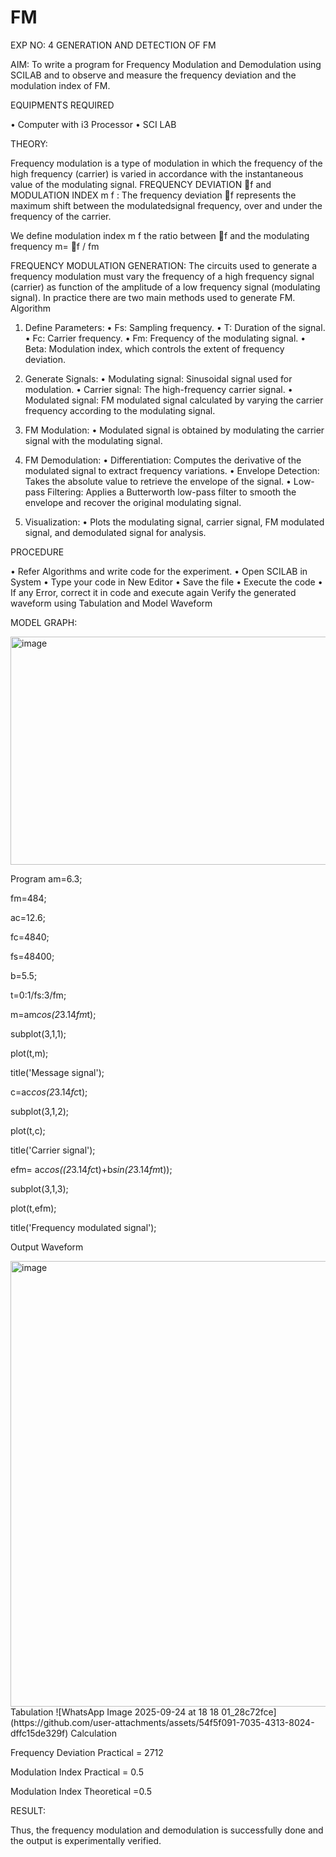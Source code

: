 # FM

EXP NO: 4	GENERATION AND DETECTION OF FM


AIM:
To write a program for Frequency Modulation and Demodulation using SCILAB and to observe and measure the frequency deviation and the modulation index of FM.


EQUIPMENTS REQUIRED

•	Computer with i3 Processor
•	SCI LAB

THEORY:

Frequency modulation is a type of modulation in which the frequency of the high frequency (carrier) is varied in accordance with the instantaneous value of the modulating signal.
FREQUENCY DEVIATION f and MODULATION INDEX m f :
The frequency deviation f represents the maximum shift between the  modulatedsignal
frequency, over and under the frequency of the carrier.

We define modulation index m f the ratio between f and the modulating frequency
m= f / fm


FREQUENCY MODULATION GENERATION:
The circuits used to generate a frequency modulation must vary the frequency of a high frequency signal (carrier) as function of the amplitude of a low frequency signal (modulating signal). In practice there are two main methods used to generate FM.
Algorithm
1.	Define Parameters:
•	Fs: Sampling frequency.
•	T: Duration of the signal.
•	Fc: Carrier frequency.
•	Fm: Frequency of the modulating signal.
•	Beta: Modulation index, which controls the extent of frequency deviation.
2.	Generate Signals:
•	Modulating signal: Sinusoidal signal used for modulation.
•	Carrier signal: The high-frequency carrier signal.
•	Modulated signal: FM modulated signal calculated by varying the carrier frequency according to the modulating signal.
3.	FM Modulation:
•	Modulated signal is obtained by modulating the carrier signal with the modulating signal.
 
4.	FM Demodulation:
•	Differentiation: Computes the derivative of the modulated signal to extract frequency variations.
•	Envelope Detection: Takes the absolute value to retrieve the envelope of the signal.
•	Low-pass Filtering: Applies a Butterworth low-pass filter to smooth the envelope and recover the original modulating signal.
5.	Visualization:
•	Plots the modulating signal, carrier signal, FM modulated signal, and demodulated signal for analysis.



PROCEDURE


•	Refer Algorithms and write code for the experiment.
•	Open SCILAB in System
•	Type your code in New Editor
•	Save the file
•	Execute the code
•	If any Error, correct it in code and execute again
Verify the generated waveform using Tabulation and Model Waveform

MODEL GRAPH:

<img width="512" height="365" alt="image" src="https://github.com/user-attachments/assets/acd787bd-5281-4f1b-802f-1aa39fac9189" />


Program
am=6.3;

fm=484;

ac=12.6;

fc=4840;

fs=48400;

b=5.5;

t=0:1/fs:3/fm;

m=am*cos(2*3.14*fm*t);

subplot(3,1,1);

plot(t,m);

title('Message signal');

c=ac*cos(2*3.14*fc*t);

subplot(3,1,2);

plot(t,c);

title('Carrier signal');

efm= ac*cos((2*3.14*fc*t)+b*sin(2*3.14*fm*t));

subplot(3,1,3);

plot(t,efm);

title('Frequency modulated signal');


Output Waveform

<img width="756" height="713" alt="image" src="https://github.com/user-attachments/assets/e09e821e-9fb8-4ce1-864d-d6e853242449" />
Tabulation
![WhatsApp Image 2025-09-24 at 18 18 01_28c72fce](https://github.com/user-attachments/assets/54f5f091-7035-4313-8024-dffc15de329f)
Calculation



Frequency Deviation Practical = 2712

Modulation Index Practical	= 0.5

Modulation Index Theoretical	=0.5



RESULT:

Thus, the frequency modulation and demodulation is successfully done and the output is experimentally verified.


